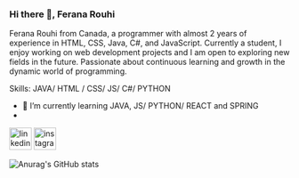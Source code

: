 ### Hi there 👋, Ferana Rouhi
Ferana Rouhi from Canada, a  programmer with almost 2 years of experience in HTML, CSS, Java, C#, and JavaScript. Currently a student, I enjoy working on web development projects and I am open to exploring new fields in the future. Passionate about continuous learning and growth in the dynamic world of programming.

Skills: JAVA/ HTML / CSS/ JS/ C#/ PYTHON

- 🌱 I’m currently learning JAVA, JS/ PYTHON/ REACT and SPRING
- 


[<img src='https://cdn.jsdelivr.net/npm/simple-icons@3.0.1/icons/linkedin.svg' alt='linkedin' height='40'>](https://www.linkedin.com/in/roohiii_/) [<img src='https://cdn.jsdelivr.net/npm/simple-icons@3.0.1/icons/instagram.svg' alt='instagram' height='40'>](https://www.instagram.com/feranarouhi/)  
 

![Anurag's GitHub stats](https://github-readme-stats.vercel.app/api?username=feranarouhi&show_icons=true&theme=radical)

